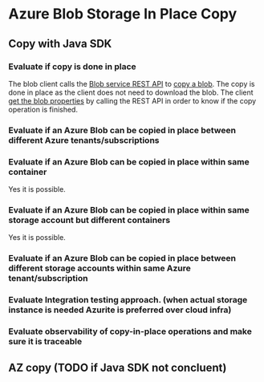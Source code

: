 # Azure Blob Storage In Place Copy

## Copy with Java SDK

### Evaluate if copy is done in place

The blob client calls the [Blob service REST API](https://docs.microsoft.com/en-us/rest/api/storageservices/blob-service-rest-api) to [copy a blob](https://docs.microsoft.com/en-us/rest/api/storageservices/copy-blob-from-url).
The copy is done in place as the client does not need to download the blob.
The client [get the blob properties](https://docs.microsoft.com/en-us/rest/api/storageservices/get-blob-properties) by calling the REST API in order to know if the copy operation is finished.

### Evaluate if an Azure Blob can be copied in place between different Azure tenants/subscriptions

### Evaluate if an Azure Blob can be copied in place within same container

Yes it is possible.

### Evaluate if an Azure Blob can be copied in place within same storage account but different containers

Yes it is possible.

### Evaluate if an Azure Blob can be copied in place between different storage accounts within same Azure tenant/subscription

### Evaluate Integration testing approach. (when actual storage instance is needed Azurite is preferred over cloud infra)

### Evaluate observability of copy-in-place operations and make sure it is traceable

## AZ copy (TODO if Java SDK not concluent)

